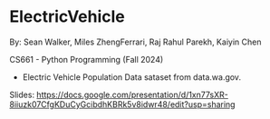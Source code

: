 # ElectricVehicle

By: 
Sean Walker, Miles ZhengFerrari, Raj Rahul Parekh, Kaiyin Chen

CS661 - Python Programming (Fall 2024)


- Electric Vehicle Population Data sataset from data.wa.gov.

Slides: https://docs.google.com/presentation/d/1xn77sXR-8iiuzk07CfgKDuCyGcibdhKBRk5v8idwr48/edit?usp=sharing
